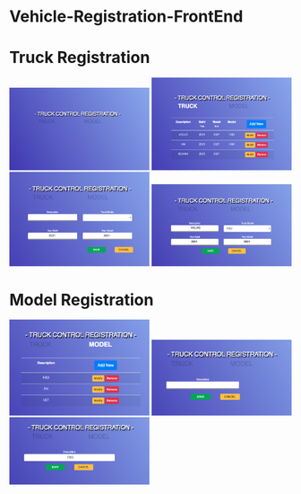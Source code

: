 # Vehicle-Registration-FrontEnd

# Truck Registration
<img width="250" src="https://github.com/teonett/Vehicle-Registration-FrontEnd/blob/main/Cli-Vehicle-Registration/Images/00-Inicio.png">

<img width="250" src="https://github.com/teonett/Vehicle-Registration-FrontEnd/blob/main/Cli-Vehicle-Registration/Images/01-ListaCaminhao.png">

<img width="250" src="https://github.com/teonett/Vehicle-Registration-FrontEnd/blob/main/Cli-Vehicle-Registration/Images/02-NovoCaminhao.png">

<img width="250" src="https://github.com/teonett/Vehicle-Registration-FrontEnd/blob/main/Cli-Vehicle-Registration/Images/03-AlteraCaminhao.png">

# Model Registration
<img width="250" src="https://github.com/teonett/Vehicle-Registration-FrontEnd/blob/main/Cli-Vehicle-Registration/Images/04-ListaModelo.png">

<img width="250" src="https://github.com/teonett/Vehicle-Registration-FrontEnd/blob/main/Cli-Vehicle-Registration/Images/05-NovoModelo.png">

<img width="250" src="https://github.com/teonett/Vehicle-Registration-FrontEnd/blob/main/Cli-Vehicle-Registration/Images/06-AlteraModelo.png">
